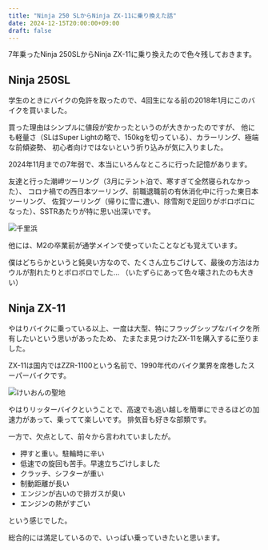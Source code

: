 ```yaml
---
title: "Ninja 250 SLからNinja ZX-11に乗り換えた話"
date: 2024-12-15T20:00:00+09:00
draft: false
---
```


7年乗ったNinja 250SLからNinja ZX-11に乗り換えたので色々残しておきます。

## Ninja 250SL

学生のときにバイクの免許を取ったので、4回生になる前の2018年1月にこのバイクを買いました。

買った理由はシンプルに値段が安かったというのが大きかったのですが、
他にも軽量さ（SLはSuper Lightの略で、150kgを切っている）、カラーリング、極端な前傾姿勢、
初心者向けではないという折り込みが気に入りました。

2024年11月までの7年弱で、本当にいろんなところに行った記憶があります。

友達と行った潮岬ツーリング（3月にテント泊で、寒すぎて全然寝られなかった）、
コロナ禍での西日本ツーリング、前職退職前の有休消化中に行った東日本ツーリング、
佐賀ツーリング（帰りに雪に遭い、除雪剤で足回りがボロボロになった）、SSTRあたりが特に思い出深いです。

![千里浜](/img/blog/zx-11/chirihama.JPG)

他には、M2の卒業前が通学メインで使っていたことなども覚えています。

僕はどちらかというと鈍臭い方なので、たくさん立ちごけして、最後の方法はカウルが割れたりとボロボロでした...
（いたずらにあって色々壊されたのも大きい）

## Ninja ZX-11

やはりバイクに乗っている以上、一度は大型、特にフラッグシップなバイクを所有したいという思いがあったため、
たまたま見つけたZX-11を購入するに至りました。

ZX-11は国内ではZZR-1100という名前で、1990年代のバイク業界を席巻したスーパーバイクです。

![けいおんの聖地](/img/blog/zx-11/toyosato.jpg)

やはりリッターバイクということで、高速でも追い越しを簡単にできるほどの加速力があって、乗ってて楽しいです。
排気音も好きな部類です。

一方で、欠点として、前々から言われていましたが。

- 押すと重い。駐輪時に辛い
- 低速での旋回も苦手。早速立ちごけしました
- クラッチ、シフターが重い
- 制動距離が長い
- エンジンが古いので排ガスが臭い
- エンジンの熱がすごい

という感じでした。

総合的には満足しているので、いっぱい乗っていきたいと思います。
